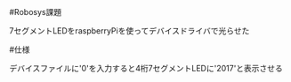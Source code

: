 #Robosys課題

7セグメントLEDをraspberryPiを使ってデバイスドライバで光らせた

#仕様

デバイスファイルに'0'を入力すると4桁7セグメントLEDに'2017'と表示させる
